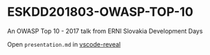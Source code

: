 # ESKDD201803-OWASP-TOP-10
An OWASP Top 10 - 2017 talk from ERNI Slovakia Development Days

Open `presentation.md` in [vscode-reveal](https://github.com/ERNICommunity/ESKDD201803-OWASP-TOP-10)